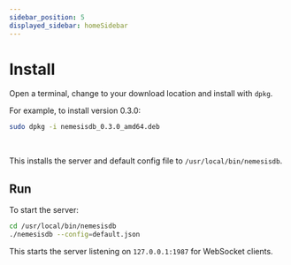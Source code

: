 ```yaml
---
sidebar_position: 5
displayed_sidebar: homeSidebar
---
```


# Install

Open a terminal, change to your download location and install with `dpkg`.

For example, to install version 0.3.0:

```bash
sudo dpkg -i nemesisdb_0.3.0_amd64.deb
```
<br/>

This installs the server and default config file to `/usr/local/bin/nemesisdb`.


## Run
To start the server:

```bash
cd /usr/local/bin/nemesisdb
./nemesisdb --config=default.json
```

This starts the server listening on `127.0.0.1:1987` for WebSocket clients.